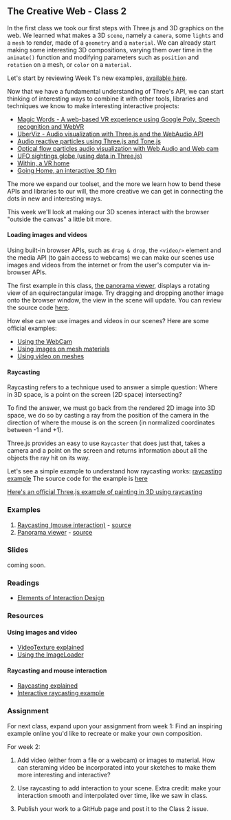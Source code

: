 ## The Creative Web - Class 2

In the first class we took our first steps with Three.js and 3D graphics on the web.
We learned what makes a 3D `scene`, namely a `camera`, some `lights` and a `mesh` to render, made of a `geometry` and a `material`.
We can already start making some interesting 3D compositions, varying them over time in the `animate()`
function and modifying parameters such as `position` and `rotation` on a mesh, or `color` on a `material`.

Let's start by reviewing Week 1's new examples, [available here](https://github.com/BarakChamo/The-Creative-Web/tree/master/classes/class%201/examples).

Now that we have a fundamental understanding of Three's API, we can start thinking of interesting ways to combine it with other
tools, libraries and techniques we know to make interesting interactive projects:
- [Magic Words - A web-based VR experience using Google Poly, Speech recognition and WebVR](https://barakchamo.com/experiments#/magic-words/)
- [UberViz - Audio visualization with Three.js and the WebAudio API](https://uberviz.io/viz/word-problems/)
- [Audio reactive particles using Three.js and Tone.js](https://avseoul.net/particleEqualizer/)
- [Optical flow particles audio visualization with Web Audio and Web cam](https://epok.tech/work/tendrils/)
- [UFO sightings globe (using data in Three.js)](http://mayaontheinter.net/ufo/)
- [Within, a VR home](https://vr.with.in/)
- [Going Home, an interactive 3D film](http://goinghome.302chanwoo.com/)

The more we expand our toolset, and the more we learn how to bend these APIs and libraries to our will, the more creative
we can get in connecting the dots in new and interesting ways.

This week we'll look at making our 3D scenes interact with the browser "outside the canvas" a little bit more.

#### Loading images and videos
Using built-in browser APIs, such as `drag & drop`, the `<video/>` element and the media API (to gain access to webcams)
we can make our scenes use images and videos from the internet or from the user's computer via in-browser APIs.

The first example in this class, [the panorama viewer](https://barakchamo.github.io/The-Creative-Web/classes/class%202/examples/panorama-viewer.html),
displays a rotating view of an equirectangular image. Try dragging and dropping another image onto the browser window,
the view in the scene will update. You can review the source code [here](https://github.com/BarakChamo/The-Creative-Web/blob/master/classes/class%202/examples/panorama-viewer.html).

How else can we use images and videos in our scenes? Here are some official examples:
- [Using the WebCam](https://threejs.org/examples/webgl_materials_video_webcam.html)
- [Using images on mesh materials](https://threejs.org/examples/#webgl_loader_imagebitmap)
- [Using video on meshes](https://threejs.org/examples/#webgl_materials_video)

#### Raycasting
Raycasting refers to a technique used to answer a simple question:
Where in 3D space, is a point on the screen (2D space) intersecting?

To find the answer, we must go back from the rendered 2D image into 3D space, we do so by casting a ray from the position of the camera
in the direction of where the mouse is on the screen (in normalized coordinates between -1 and +1).

Three.js provides an easy to use `Raycaster` that does just that, takes a camera and a point on the screen and returns
information about all the objects the ray hit on its way.

Let's see a simple example to understand how raycasting works: [raycasting example](https://BarakChamo.github.io/The-Creative-Web/classes/class%202/examples/raycasting.html)
The source code for the example is [here](https://github.com/BarakChamo/The-Creative-Web/blob/master/classes/class%202/examples/raycasting.html)

[Here's an official Three.js example of painting in 3D using raycasting](https://threejs.org/examples/#webgl_interactive_voxelpainter)

### Examples
1. [Raycasting (mouse interaction)](https://BarakChamo.github.io/The-Creative-Web/classes/class%202/examples/raycasting.html) - [source](https://github.com/BarakChamo/The-Creative-Web/blob/master/classes/class%202/examples/raycasting.html)
2. [Panorama viewer](https://barakchamo.github.io/The-Creative-Web/classes/class%202/examples/panorama-viewer.html) - [source](https://github.com/BarakChamo/The-Creative-Web/blob/master/classes/class%202/examples/panorama-viewer.html)

### Slides
coming soon.

### Readings
- [Elements of Interaction Design](https://www.interaction-design.org/literature/article/what-is-interaction-design)

### Resources

#### Using images and video
- [VideoTexture explained](https://threejs.org/docs/#api/en/textures/VideoTexture)
- [Using the ImageLoader](https://threejs.org/docs/#api/en/loaders/ImageLoader)

#### Raycasting and mouse interaction
- [Raycasting explained](https://threejs.org/docs/#api/en/core/Raycaster)
- [Interactive raycasting example](https://threejs.org/examples/?q=raycast#webgl_interactive_raycasting_points)

### Assignment
For next class, expand upon your assignment from week 1:
Find an inspiring example online you'd like to recreate or make your own composition.

For week 2:
  1. Add video (either from a file or a webcam) or images to material. 
     How can steraming video be incorporated into your sketches to make them more interesting and interactive?
  
  2. Use raycasting to add interaction to your scene. 
     Extra credit: make your interaction smooth and interpolated over time, like we saw in class.
     
  3. Publish your work to a GitHub page and post it to the Class 2 issue.
